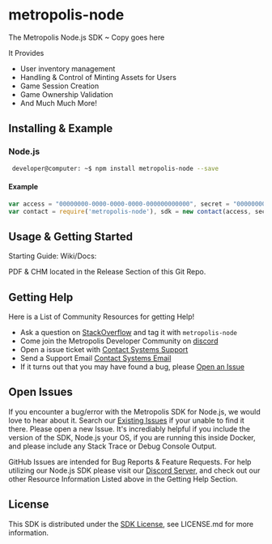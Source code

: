 # metropolis-node

The Metropolis Node.js SDK ~ Copy goes here

It Provides

* User inventory management
* Handling & Control of Minting Assets for Users
* Game Session Creation
* Game Ownership Validation
* And Much Much More!

## Installing & Example

### Node.js
```sh
 developer@computer: ~$ npm install metropolis-node --save
```

#### Example
```javascript
var access = "00000000-0000-0000-0000-000000000000", secret = "00000000-0000-0000-0000-000000000000";
var contact = require('metropolis-node'), sdk = new contact(access, secret);
```

## Usage & Getting Started

Starting Guide: <URL HERE>
Wiki/Docs: <URL HERE>

PDF & CHM located in the Release Section of this Git Repo.

## Getting Help
Here is a List of Community Resources for getting Help!

* Ask a question on [StackOverflow](https://stackoverflow.com/) and tag it with `metropolis-node`
* Come join the Metropolis Developer Community on [discord]()
* Open a issue ticket with [Contact Systems Support]()
* Send a Support Email [Contact Systems Email]()
* If it turns out that you may have found a bug, please [Open an Issue]()

## Open Issues
If you encounter a bug/error with the Metropolis SDK for Node.js, we would love to hear about it. Search our [Existing Issues]() if your unable to find it there. Please open a new Issue. It's incrediably helpful if you include the version of the SDK, Node.js your OS, if you are running this inside Docker, and please include any Stack Trace or Debug Console Output.

GitHub Issues are intended for Bug Reports & Feature Requests. For help utilizing our Node.js SDK please visit our [Discord Server](), and check out our other Resource Information Listed above in the Getting Help Section.

## License

This SDK is distributed under the [SDK License](), see LICENSE.md for more information.
